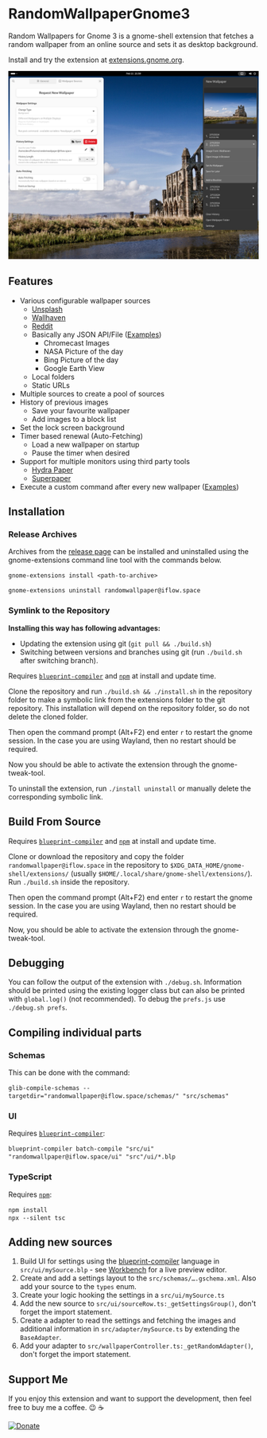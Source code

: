RandomWallpaperGnome3
=====================

Random Wallpapers for Gnome 3 is a gnome-shell extension that fetches a random wallpaper from an online source and sets it as desktop background.

Install and try the extension at [extensions.gnome.org](https://extensions.gnome.org/extension/1040/random-wallpaper/).

![Screenshot](/assets/screenshot.png)

## Features

* Various configurable wallpaper sources
    * [Unsplash](https://unsplash.com/)
    * [Wallhaven](https://wallhaven.cc/)
    * [Reddit](https://reddit.com)
    * Basically any JSON API/File ([Examples](https://github.com/ifl0w/RandomWallpaperGnome3/wiki/Generic-JSON-Source))
        * Chromecast Images
        * NASA Picture of the day
        * Bing Picture of the day
        * Google Earth View
    * Local folders
    * Static URLs
* Multiple sources to create a pool of sources
* History of previous images
    * Save your favourite wallpaper
    * Add images to a block list
* Set the lock screen background
* Timer based renewal (Auto-Fetching)
    * Load a new wallpaper on startup
    * Pause the timer when desired
* Support for multiple monitors using third party tools
    * [Hydra Paper](https://hydrapaper.gabmus.org/)
    * [Superpaper](https://github.com/hhannine/superpaper)
* Execute a custom command after every new wallpaper ([Examples](https://github.com/ifl0w/RandomWallpaperGnome3/wiki/Post-commands))

## Installation
### Release Archives
Archives from the [release page](https://github.com/ifl0w/RandomWallpaperGnome3/releases) can be installed and uninstalled using the gnome-extensions command line tool with the commands below.
```
gnome-extensions install <path-to-archive>
```

```
gnome-extensions uninstall randomwallpaper@iflow.space
```

### Symlink to the Repository
__Installing this way has following advantages:__
* Updating the extension using git (`git pull && ./build.sh`)
* Switching between versions and branches using git (run `./build.sh` after switching branch).

Requires [`blueprint-compiler`](https://repology.org/project/blueprint-compiler/versions) and [`npm`](https://repology.org/project/npm/versions) at install and update time.

Clone the repository and run `./build.sh && ./install.sh` in the repository folder to make a symbolic link from the extensions folder to the git repository.
This installation will depend on the repository folder, so do not delete the cloned folder.

Then open the command prompt (Alt+F2) end enter `r` to restart the gnome session.
In the case you are using Wayland, then no restart should be required.

Now you should be able to activate the extension through the gnome-tweak-tool.

To uninstall the extension, run `./install uninstall` or manually delete the corresponding symbolic link.

## Build From Source
Requires [`blueprint-compiler`](https://repology.org/project/blueprint-compiler/versions) and [`npm`](https://repology.org/project/npm/versions) at install and update time.

Clone or download the repository and copy the folder `randomwallpaper@iflow.space` in the repository to `$XDG_DATA_HOME/gnome-shell/extensions/` (usually `$HOME/.local/share/gnome-shell/extensions/`).
Run `./build.sh` inside the repository.

Then open the command prompt (Alt+F2) end enter `r` to restart the gnome session.
In the case you are using Wayland, then no restart should be required.

Now, you should be able to activate the extension through the gnome-tweak-tool.

## Debugging
You can follow the output of the extension with `./debug.sh`. Information should be printed using the existing logger class but can also be printed with `global.log()` (not recommended).
To debug the `prefs.js` use `./debug.sh prefs`.

## Compiling individual parts
### Schemas
This can be done with the command:
~~~
glib-compile-schemas --targetdir="randomwallpaper@iflow.space/schemas/" "src/schemas"
~~~

### UI
Requires [`blueprint-compiler`](https://jwestman.pages.gitlab.gnome.org/blueprint-compiler/):
~~~
blueprint-compiler batch-compile "src/ui" "randomwallpaper@iflow.space/ui" "src"/ui/*.blp
~~~

### TypeScript
Requires [`npm`](https://repology.org/project/npm/versions):
~~~
npm install
npx --silent tsc
~~~

## Adding new sources
1. Build UI for settings using the [blueprint-compiler](https://jwestman.pages.gitlab.gnome.org/blueprint-compiler/) language in `src/ui/mySource.blp` - see [Workbench](https://apps.gnome.org/app/re.sonny.Workbench/) for a live preview editor.
1. Create and add a settings layout to the `src/schemas/….gschema.xml`. Also add your source to the `types` enum.
1. Create your logic hooking the settings in a `src/ui/mySource.ts`
1. Add the new source to `src/ui/sourceRow.ts:_getSettingsGroup()`, don't forget the import statement.
1. Create a adapter to read the settings and fetching the images and additional information in `src/adapter/mySource.ts` by extending the `BaseAdapter`.
1.  Add your adapter to `src/wallpaperController.ts:_getRandomAdapter()`, don't forget the import statement.

## Support Me
If you enjoy this extension and want to support the development, then feel free to buy me a coffee. :wink: :coffee:


[![Donate](https://img.shields.io/badge/Donate-PayPal-green.svg)](https://www.paypal.com/cgi-bin/webscr?cmd=_s-xclick&hosted_button_id=RBLX73X4DPS7A)
